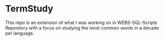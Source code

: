 # TermStudy
This repo is an extension of what I was working on in WEBS-SQL-Scripts Repository with a focus on studying the most common words in a decade per language.
